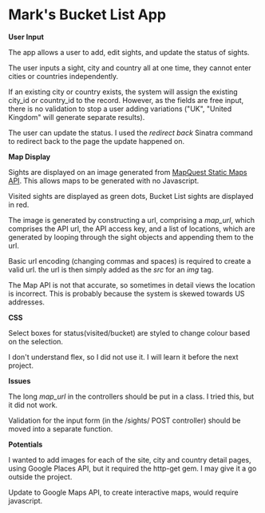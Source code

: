 # Mark's Bucket List App #

**User Input**

The app allows a user to add, edit sights, and update the status of sights.

The user inputs a sight, city and country all at one time, they cannot enter cities or countries independently.

If an existing city or country exists, the system will assign the existing city_id or country_id to the record. However, as the fields are free input, there is no validation to stop a user adding variations ("UK", "United Kingdom" will generate separate results).

The user can update the status. I used the *redirect back* Sinatra command to redirect back to the page the update happened on.

**Map Display**

Sights are displayed on an image generated from [MapQuest Static Maps API](https://developer.mapquest.com/documentation/static-map-api/v5/getting-started/). This allows maps to be generated with no Javascript.

Visited sights are displayed as green dots, Bucket List sights are displayed in red.

The image is generated by constructing a url, comprising a *map_url*, which comprises the API url, the API access key, and a list of locations, which are generated by looping through the sight objects and appending them to the url.

Basic url encoding (changing commas and spaces) is required to create a valid url. the url is then simply added as the *src* for an *img* tag.

The Map API is not that accurate, so sometimes in detail views the location is incorrect. This is probably because the system is skewed towards US addresses.

**CSS**

Select boxes for status(visited/bucket) are styled to change colour based on the selection.

I don't understand flex, so I did not use it. I will learn it before the next project.

**Issues**

The long *map_url* in the controllers should be put in a class. I tried this, but it did not work.

Validation for the input form (in the /sights/ POST controller) should be moved into a separate function.

**Potentials**

I wanted to add images for each of the site, city and country detail pages, using Google Places API, but it required the http-get gem. I may give it a go outside the project.

Update to Google Maps API, to create interactive maps, would require javascript.
